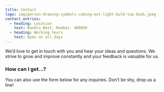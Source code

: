 ```yaml
---
title: Contact
logo: img/person-drawing-symbols-coming-out-light-bulb-top-book.jpeg
contact_entries:
  - heading: Location
    text: Bandra West, Mumbai- 400050
  - heading: Working hours
    text: Open on all days
---
```


We’d love to get in touch with you and hear your ideas and
questions. We strive to grow and improve constantly and your feedback
is valuable for us.

<h3 class="f4 b lh-title mb2">How can I get…?</h3>

You can also use the form below for any inquiries. Don’t be shy, drop us a line!
